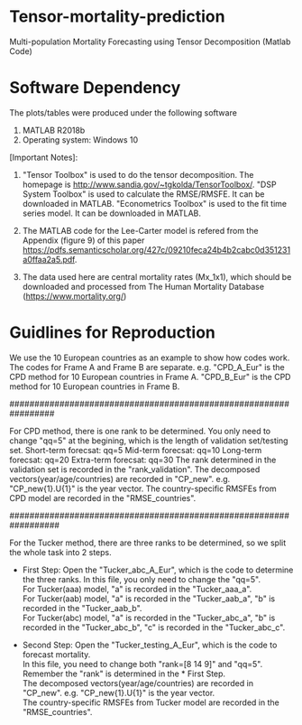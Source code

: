 # Tensor-mortality-prediction
Multi-population Mortality Forecasting using  Tensor Decomposition (Matlab Code)

Software Dependency
===================
The plots/tables were produced under the following software
1. MATLAB R2018b
2. Operating system: Windows 10

[Important Notes]:
1. "Tensor Toolbox" is used to do the tensor decomposition. The homepage is http://www.sandia.gov/~tgkolda/TensorToolbox/.  "DSP System Toolbox" is used to calculate the RMSE/RMSFE. It can be downloaded in MATLAB.  "Econometrics Toolbox" is used to the fit time series model. It can be downloaded in MATLAB.
   
2. The MATLAB code for the Lee-Carter model is refered from the Appendix (figure 9) of this paper  https://pdfs.semanticscholar.org/427c/09210feca24b4b2cabc0d351231a0ffaa2a5.pdf.
3. The data used here are central mortality rates (Mx_1x1), which should be downloaded and processed from The Human Mortality Database (https://www.mortality.org/)

Guidlines for Reproduction
=========================
We use the 10 European countries as an example to show how codes work.
The codes for Frame A and Frame B are separate. e.g. "CPD_A_Eur" is the CPD method for 10 European countries in Frame A. "CPD_B_Eur" is the CPD method for 10 European countries in Frame B.

#################################################################

For CPD method, there is one rank to be determined. 
You only need to change "qq=5" at the begining, which is the length of validation set/testing set.
Short-term forecsat: qq=5
Mid-term forecsat:   qq=10
Long-term forecsat:  qq=20
Extra-term forecsat: qq=30
The rank determined in the validation set is recorded in the "rank_validation".
The decomposed vectors(year/age/countries) are recorded in "CP_new". e.g. "CP_new{1}.U{1}" is the year vector.
The country-specific RMSFEs from CPD model are recorded in the "RMSE_countries".

##################################################################

For the Tucker method, there are three ranks to be determined, so we split the whole task into 2 steps.

* First Step:
Open the "Tucker_abc_A_Eur", which is the code to determine the three ranks. In this file, you only need to change the "qq=5".  
For Tucker(aaa) model, "a" is recorded in the "Tucker_aaa_a".  
For Tucker(aab) model, "a" is recorded in the "Tucker_aab_a", "b" is recorded in the "Tucker_aab_b".   
For Tucker(abc) model, "a" is recorded in the "Tucker_abc_a", "b" is recorded in the "Tucker_abc_b", "c" is recorded in the "Tucker_abc_c".  
 
* Second Step:
Open the "Tucker_testing_A_Eur", which  is the code to forecast mortality.   
In this file, you need to change both "rank=[8 14 9]" and "qq=5".  
Remember the "rank" is determined in the * First Step.  
The decomposed vectors(year/age/countries) are recorded in "CP_new". e.g. "CP_new{1}.U{1}" is the year vector.  
The country-specific RMSFEs from Tucker model are recorded in the "RMSE_countries".  
